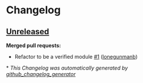 # Changelog

## [Unreleased](https://github.com/soferreira/terraform-azurerm-azureopenai/tree/HEAD)

**Merged pull requests:**

- Refactor to be a verified module [\#1](https://github.com/soferreira/terraform-azurerm-azureopenai/pull/1) ([lonegunmanb](https://github.com/lonegunmanb))



\* *This Changelog was automatically generated by [github_changelog_generator](https://github.com/github-changelog-generator/github-changelog-generator)*
